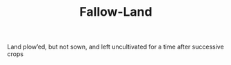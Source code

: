 ---
title: Fallow-Land
letter: F
permalink: "/definitions/bld-fallow-land.html"
body: Land plow’ed, but not sown, and left uncultivated for a time after successive
  crops
published_at: '2018-07-07'
source: Black's Law Dictionary 2nd Ed (1910)
layout: post
---